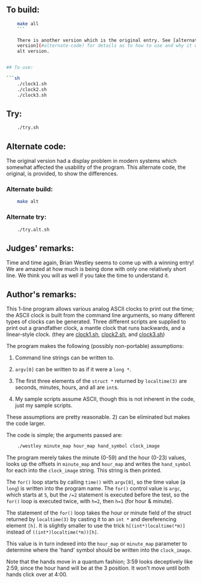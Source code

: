 ## To build:

```sh
    make all
    ```

    There is another version which is the original entry. See [alternate
    version](#alternate-code) for details as to how to use and why it was made the
    alt version.


## To use:

```sh
    ./clock1.sh
    ./clock2.sh
    ./clock3.sh
```


## Try:

```sh
    ./try.sh
```


## Alternate code:

The original version had a display problem in modern systems which somewhat
affected the usability of the program. This alternate code, the original, is
provided, to show the differences.


### Alternate build:

```sh
    make alt
```


### Alternate try:

```sh
    ./try.alt.sh
```


## Judges' remarks:

Time and time again, Brian Westley seems to come up with a winning entry!
We are amazed at how much is being done with only one relatively
short line.  We think you will as well if you take the time to
understand it.


## Author's remarks:

This 1-line program allows various analog ASCII clocks to print out the time;
the ASCII clock is built from the command line arguments, so many different
types of clocks can be generated.  Three different scripts are supplied to print
out a grandfather clock, a mantle clock that runs backwards, and a linear-style
clock.  (they are [clock1.sh](clock1.sh), [clock2.sh](clock2.sh), and
[clock3.sh](clock3.sh))

The program makes the following (possibly non-portable) assumptions:

1. Command line strings can be written to.

2. `argv[0]` can be written to as if it were a `long *`.

3. The first three elements of the `struct *` returned by `localtime(3)` are
seconds, minutes, hours, and all are `int`s.

4. My sample scripts assume ASCII, though this is not inherent in the code, just
my sample scripts.

These assumptions are pretty reasonable. 2) can be eliminated but makes the code
larger.


The code is simple; the arguments passed are:

```sh
    ./westley minute_map hour_map hand_symbol clock_image
```

The program merely takes the minute (0-59) and the hour (0-23)
values, looks up the offsets in `minute_map` and `hour_map`
and writes the `hand_symbol` for each into the `clock_image`
string.  This string is then printed.

The `for()` loop starts by calling `time()` with `argv[0]`, so
the time value (a `long`) is written into the program name.
The `for()` control value is `argc`, which starts at `5`, but
the `/=2` statement is executed before the test, so the `for()`
loop is executed twice, with `h=2`, then `h=1` (for hour & minute).

The statement of the `for()` loop takes the hour or minute
field of the struct returned by `localtime(3)` by casting it
to an `int *` and dereferencing element `[h]`.  It is slightly
smaller to use the trick `h[(int*)localtime(*m)]` instead of
`((int*)localtime(*m))[h]`.

This value is in turn indexed into the `hour_map` or `minute_map`
parameter to determine where the 'hand' symbol should be
written into the `clock_image`.

Note that the hands move in a quantum fashion; 3:59 looks
deceptively like 2:59, since the hour hand will be at the 3
position.  It won't move until both hands click over at 4:00.


<!--

    Copyright © 1984-2024 by Landon Curt Noll. All Rights Reserved.

    You are free to share and adapt this file under the terms of this license:

	Creative Commons Attribution-ShareAlike 4.0 International (CC BY-SA 4.0)

    For more information, see:

	https://creativecommons.org/licenses/by-sa/4.0/

-->
